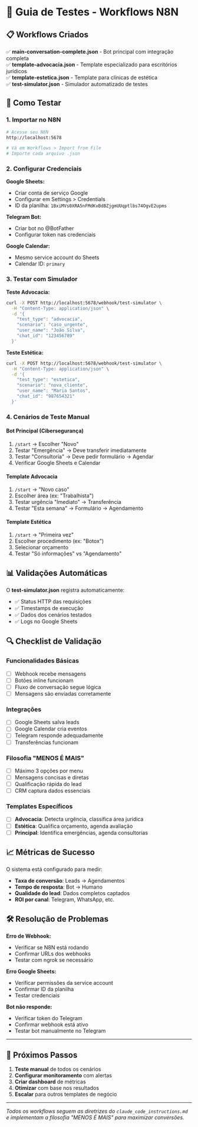 # 🧪 Guia de Testes - Workflows N8N

## 📋 Workflows Criados

✅ **main-conversation-complete.json** - Bot principal com integração completa  
✅ **template-advocacia.json** - Template especializado para escritórios jurídicos  
✅ **template-estetica.json** - Template para clínicas de estética  
✅ **test-simulator.json** - Simulador automatizado de testes  

## 🚀 Como Testar

### 1. Importar no N8N

```bash
# Acesse seu N8N
http://localhost:5678

# Vá em Workflows > Import from File
# Importe cada arquivo .json
```

### 2. Configurar Credenciais

**Google Sheets:**
- Criar conta de serviço Google
- Configurar em Settings > Credentials
- ID da planilha: `1BxiMVs0XRA5nFMdKvBdBZjgmUUqptlbs74OgvE2upms`

**Telegram Bot:**
- Criar bot no @BotFather
- Configurar token nas credenciais

**Google Calendar:**
- Mesmo service account do Sheets
- Calendar ID: `primary`

### 3. Testar com Simulador

**Teste Advocacia:**
```bash
curl -X POST http://localhost:5678/webhook/test-simulator \
  -H "Content-Type: application/json" \
  -d '{
    "test_type": "advocacia",
    "scenario": "caso_urgente",
    "user_name": "João Silva",
    "chat_id": "123456789"
  }'
```

**Teste Estética:**
```bash
curl -X POST http://localhost:5678/webhook/test-simulator \
  -H "Content-Type: application/json" \
  -d '{
    "test_type": "estetica",
    "scenario": "nova_cliente",
    "user_name": "Maria Santos",
    "chat_id": "987654321"
  }'
```

### 4. Cenários de Teste Manual

#### Bot Principal (Cibersegurança)
1. `/start` → Escolher "Novo"
2. Testar "Emergência" → Deve transferir imediatamente
3. Testar "Consultoria" → Deve pedir formulário → Agendar
4. Verificar Google Sheets e Calendar

#### Template Advocacia
1. `/start` → "Novo caso"
2. Escolher área (ex: "Trabalhista")
3. Testar urgência "Imediato" → Transferência
4. Testar "Esta semana" → Formulário → Agendamento

#### Template Estética
1. `/start` → "Primeira vez"
2. Escolher procedimento (ex: "Botox")
3. Selecionar orçamento
4. Testar "Só informações" vs "Agendamento"

## 📊 Validações Automáticas

O **test-simulator.json** registra automaticamente:
- ✅ Status HTTP das requisições
- ✅ Timestamps de execução
- ✅ Dados dos cenários testados
- ✅ Logs no Google Sheets

## 🔍 Checklist de Validação

### Funcionalidades Básicas
- [ ] Webhook recebe mensagens
- [ ] Botões inline funcionam
- [ ] Fluxo de conversação segue lógica
- [ ] Mensagens são enviadas corretamente

### Integrações
- [ ] Google Sheets salva leads
- [ ] Google Calendar cria eventos
- [ ] Telegram responde adequadamente
- [ ] Transferências funcionam

### Filosofia "MENOS É MAIS"
- [ ] Máximo 3 opções por menu
- [ ] Mensagens concisas e diretas
- [ ] Qualificação rápida do lead
- [ ] CRM captura dados essenciais

### Templates Específicos
- [ ] **Advocacia**: Detecta urgência, classifica área jurídica
- [ ] **Estética**: Qualifica orçamento, agenda avaliação
- [ ] **Principal**: Identifica emergências, agenda consultorias

## 📈 Métricas de Sucesso

O sistema está configurado para medir:
- **Taxa de conversão**: Leads → Agendamentos
- **Tempo de resposta**: Bot → Humano
- **Qualidade do lead**: Dados completos captados
- **ROI por canal**: Telegram, WhatsApp, etc.

## 🛠️ Resolução de Problemas

**Erro de Webhook:**
- Verificar se N8N está rodando
- Confirmar URLs dos webhooks
- Testar com ngrok se necessário

**Erro Google Sheets:**
- Verificar permissões da service account
- Confirmar ID da planilha
- Testar credenciais

**Bot não responde:**
- Verificar token do Telegram
- Confirmar webhook está ativo
- Testar bot manualmente no Telegram

---

## 🎯 Próximos Passos

1. **Teste manual** de todos os cenários
2. **Configurar monitoramento** com alertas
3. **Criar dashboard** de métricas
4. **Otimizar** com base nos resultados
5. **Escalar** para outros templates de negócio

---

*Todos os workflows seguem as diretrizes do `claude_code_instructions.md` e implementam a filosofia "MENOS É MAIS" para maximizar conversões.*
